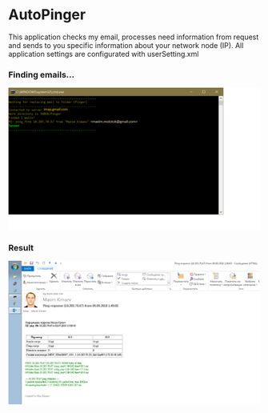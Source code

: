 # AutoPinger
This application checks my email, processes need information from request and sends to you specific information about your network node (IP). All application settings are configurated with userSetting.xml

<h3>Finding emails...</h3>
<p align="left">
  <img src="pinger_console.png"/>
</p>
<h3>Result</h3>
<p align="left">
  <img src="pinger_result.png"/>
</p>

